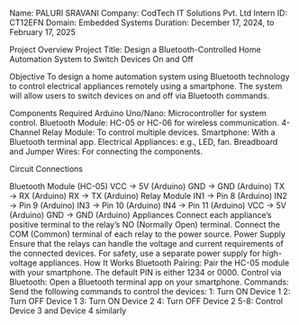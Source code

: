 Name: PALURI SRAVANI Company: CodTech IT Solutions Pvt. Ltd Intern ID: CT12EFN Domain: Embedded Systems Duration: December 17, 2024, to February 17, 2025

Project Overview Project Title: Design a Bluetooth-Controlled Home Automation System to Switch Devices On and Off

Objective To design a home automation system using Bluetooth technology to control electrical appliances remotely using a smartphone. The system will allow users to switch devices on and off via Bluetooth commands.

Components Required Arduino Uno/Nano: Microcontroller for system control. Bluetooth Module: HC-05 or HC-06 for wireless communication. 4-Channel Relay Module: To control multiple devices. Smartphone: With a Bluetooth terminal app. Electrical Appliances: e.g., LED, fan. Breadboard and Jumper Wires: For connecting the components.

Circuit Connections

Bluetooth Module (HC-05) VCC → 5V (Arduino) GND → GND (Arduino) TX → RX (Arduino) RX → TX (Arduino)
Relay Module IN1 → Pin 8 (Arduino) IN2 → Pin 9 (Arduino) IN3 → Pin 10 (Arduino) IN4 → Pin 11 (Arduino) VCC → 5V (Arduino) GND → GND (Arduino)
Appliances Connect each appliance’s positive terminal to the relay’s NO (Normally Open) terminal. Connect the COM (Common) terminal of each relay to the power source.
Power Supply Ensure that the relays can handle the voltage and current requirements of the connected devices. For safety, use a separate power supply for high-voltage appliances.
How It Works Bluetooth Pairing: Pair the HC-05 module with your smartphone. The default PIN is either 1234 or 0000. Control via Bluetooth: Open a Bluetooth terminal app on your smartphone. Commands: Send the following commands to control the devices: 1: Turn ON Device 1 2: Turn OFF Device 1 3: Turn ON Device 2 4: Turn OFF Device 2 5-8: Control Device 3 and Device 4 similarly
